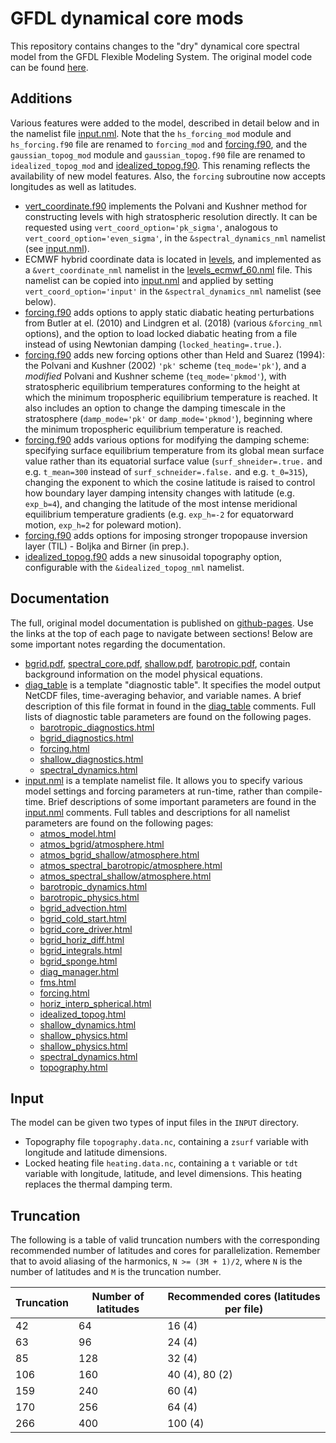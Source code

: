 GFDL dynamical core mods
========================

This repository contains changes to the "dry" dynamical core spectral model from the
GFDL Flexible Modeling System. The original model code can be found
[here](https://github.com/lukelbd/gfdl-fms-orig).

Additions
---------

Various features were added to the model, described in detail below and in the namelist
file [input.nml](exp/input.nml). Note that the `hs_forcing_mod` module and
`hs_forcing.f90` file are renamed to `forcing_mod` and
[forcing.f90](src/atmos_param/forcing/forcing.f90), and the `gaussian_topog_mod` module
and `gaussian_topog.f90` file are renamed to `idealized_topog_mod` and
[idealized_topog.f90](src/shared/topography/idealized_topog.f90). This renaming reflects
the availability of new model features. Also, the `forcing` subroutine now accepts
longitudes as well as latitudes.

* [vert_coordinate.f90](src/atmos_spectral/init/vert_coordinate.f90) implements the
  Polvani and Kushner method for constructing levels with high stratospheric resolution
  directly. It can be requested using `vert_coord_option='pk_sigma'`, analogous to
  `vert_coord_option='even_sigma'`, in the `&spectral_dynamics_nml` namelist (see
  [input.nml](exp/input.nml)).
* ECMWF hybrid coordinate data is located in [levels](exp/levels), and implemented as a
  `&vert_coordinate_nml` namelist in the [levels_ecmwf_60.nml](exp/levels_ecmwf_60.nml)
  file. This namelist can be copied into [input.nml](exp/input.nml) and applied by
  setting `vert_coord_option='input'` in the `&spectral_dynamics_nml` namelist (see
  below).
* [forcing.f90](src/atmos_param/forcing/forcing.f90) adds options to apply static
  diabatic heating perturbations from Butler at el. (2010) and Lindgren et al. (2018)
  (various `&forcing_nml` options), and the option to load locked diabatic heating from
  a file instead of using Newtonian damping (`locked_heating=.true.`).
* [forcing.f90](src/atmos_param/forcing/forcing.f90) adds new forcing options other than
  Held and Suarez (1994): the Polvani and Kushner (2002) `'pk'` scheme
  (`teq_mode='pk'`), and a *modified* Polvani and Kushner scheme (`teq_mode='pkmod'`),
  with stratospheric equilibrium temperatures conforming to the height at which the
  minimum tropospheric equilibrium temperature is reached. It also includes an option
  to change the damping timescale in the stratosphere (`damp_mode='pk'` or
  `damp_mode='pkmod'`), beginning where the minimum tropospheric equilibrium
  temperature is reached.
* [forcing.f90](src/atmos_param/forcing/forcing.f90) adds various options for modifying
  the damping scheme: specifying surface equilibrium temperature from its global mean
  surface value rather than its equatorial surface value (`surf_shneider=.true.` and
  e.g. `t_mean=300` instead of `surf_schneider=.false.` and e.g. `t_0=315`), changing
  the exponent to which the cosine latitude is raised to control how boundary layer
  damping intensity changes with latitude (e.g. `exp_b=4`), and changing the latitude of
  the most intense meridional equilibrium temperature gradients (e.g. `exp_h=-2` for
  equatorward motion, `exp_h=2` for poleward motion).
* [forcing.f90](src/atmos_param/forcing/forcing.f90) adds options for imposing stronger 
  tropopause inversion layer (TIL) - Boljka and Birner (in prep.).  
* [idealized_topog.f90](src/shared/topography/idealized_topog.f90) adds a new sinusoidal
  topography option, configurable with the `&idealized_topog_nml` namelist.

Documentation
-------------

The full, original model documentation is published on
[github-pages](https://lukelbd.github.io/gfdl-fms). Use the links at the top of each
page to navigate between sections! Below are some important notes regarding the
documentation.

* [bgrid.pdf](https://lukelbd.github.io/gfdl-fms/doc/bgrid.pdf),
  [spectral_core.pdf](https://lukelbd.github.io/gfdl-fms/doc/spectral_core.pdf),
  [shallow.pdf](https://lukelbd.github.io/gfdl-fms/doc/shallow.pdf),
  [barotropic.pdf](https://lukelbd.github.io/gfdl-fms/doc/barotropic.pdf), contain
  background information on the model physical equations.
* [diag_table](exp/diag_table) is a template "diagnostic table". It specifies the model
  output NetCDF files, time-averaging behavior, and variable names. A brief description
  of this file format in found in the [diag_table](exp/diag_table) comments. Full lists
  of diagnostic table parameters are found on the following pages.
    * [barotropic_diagnostics.html](https://lukelbd.github.io/gfdl-fms/src/atmos_spectral_barotropic/barotropic_diagnostics.html)
    * [bgrid_diagnostics.html](https://lukelbd.github.io/gfdl-fms/src/atmos_bgrid/tools/bgrid_diagnostics.html)
    * [forcing.html](https://lukelbd.github.io/gfdl-fms/src/atmos_param/forcing/forcing.html)
    * [shallow_diagnostics.html](https://lukelbd.github.io/gfdl-fms/src/atmos_spectral_shallow/shallow_diagnostics.html)
    * [spectral_dynamics.html](https://lukelbd.github.io/gfdl-fms/src/atmos_spectral/model/spectral_dynamics.html)
* [input.nml](exp/input.nml) is a template namelist file. It allows you to specify
  various model settings and forcing parameters at run-time, rather than compile-time.
  Brief descriptions of some important parameters are found in the
  [input.nml](exp/input.nml) comments. Full tables and descriptions for all namelist
  parameters are found on the following pages:
    * [atmos_model.html](https://lukelbd.github.io/gfdl-fms/src/atmos_solo/atmos_model.html)
    * [atmos_bgrid/atmosphere.html](https://lukelbd.github.io/gfdl-fms/src/atmos_bgrid/driver/solo/atmosphere.html)
    * [atmos_bgrid_shallow/atmosphere.html](https://lukelbd.github.io/gfdl-fms/src/atmos_bgrid/driver/shallow/atmosphere.html)
    * [atmos_spectral_barotropic/atmosphere.html](https://lukelbd.github.io/gfdl-fms/src/atmos_spectral_barotropic/atmosphere.html)
    * [atmos_spectral_shallow/atmosphere.html](https://lukelbd.github.io/gfdl-fms/src/atmos_spectral_shallow/atmosphere.html)
    * [barotropic_dynamics.html](https://lukelbd.github.io/gfdl-fms/src/atmos_spectral_barotropic/barotropic_dynamics.html)
    * [barotropic_physics.html](https://lukelbd.github.io/gfdl-fms/src/atmos_spectral_barotropic/barotropic_physics.html)
    * [bgrid_advection.html](https://lukelbd.github.io/gfdl-fms/src/atmos_bgrid/model/bgrid_advection.html)
    * [bgrid_cold_start.html](https://lukelbd.github.io/gfdl-fms/src/atmos_bgrid/tools/bgrid_cold_start.html)
    * [bgrid_core_driver.html](https://lukelbd.github.io/gfdl-fms/src/atmos_bgrid/model/bgrid_core_driver.html)
    * [bgrid_horiz_diff.html](https://lukelbd.github.io/gfdl-fms/src/atmos_bgrid/model/bgrid_horiz_diff.html)
    * [bgrid_integrals.html](https://lukelbd.github.io/gfdl-fms/src/atmos_bgrid/tools/bgrid_integrals.html)
    * [bgrid_sponge.html](https://lukelbd.github.io/gfdl-fms/src/atmos_bgrid/model/bgrid_sponge.html)
    * [diag_manager.html](https://lukelbd.github.io/gfdl-fms/src/shared/diag_manager/diag_manager.html)
    * [fms.html](https://lukelbd.github.io/gfdl-fms/src/shared/fms/fms.html)
    * [forcing.html](https://lukelbd.github.io/gfdl-fms/src/atmos_param/forcing/forcing.html)
    * [horiz_interp_spherical.html](https://lukelbd.github.io/gfdl-fms/src/shared/horiz_interp/horiz_interp_spherical.html)
    * [idealized_topog.html](https://lukelbd.github.io/gfdl-fms/src/shared/topography/idealized_topog.html)
    * [shallow_dynamics.html](https://lukelbd.github.io/gfdl-fms/src/atmos_spectral_shallow/shallow_dynamics.html)
    * [shallow_physics.html](https://lukelbd.github.io/gfdl-fms/src/atmos_param/shallow_physics/shallow_physics.html)
    * [shallow_physics.html](https://lukelbd.github.io/gfdl-fms/src/atmos_spectral_shallow/shallow_physics.html)
    * [spectral_dynamics.html](https://lukelbd.github.io/gfdl-fms/src/atmos_spectral/model/spectral_dynamics.html)
    * [topography.html](https://lukelbd.github.io/gfdl-fms/src/shared/topography/topography.html)

Input
-----

The model can be given two types of input files in the `INPUT` directory.

* Topography file `topography.data.nc`, containing a `zsurf` variable with longitude and
  latitude dimensions.
* Locked heating file `heating.data.nc`, containing a `t` variable or `tdt` variable
  with longitude, latitude, and level dimensions. This heating replaces the thermal
  damping term.

Truncation
----------

The following is a table of valid truncation numbers with the corresponding recommended
number of latitudes and cores for parallelization. Remember that to avoid aliasing of
the harmonics, `N >= (3M + 1)/2`, where `N` is the number of latitudes and `M` is the
truncation number.

| Truncation | Number of latitudes | Recommended cores (latitudes per file) |
| ---        | ---                 | ---                                    |
| 42         | 64                  | 16 (4)                                 |
| 63         | 96                  | 24 (4)                                 |
| 85         | 128                 | 32 (4)                                 |
| 106        | 160                 | 40 (4), 80 (2)                         |
| 159        | 240                 | 60 (4)                                 |
| 170        | 256                 | 64 (4)                                 |
| 266        | 400                 | 100 (4)                                |

